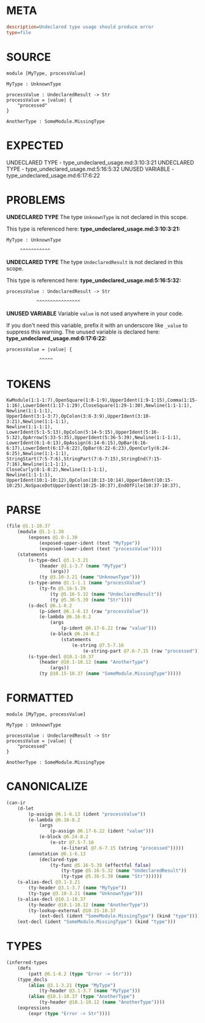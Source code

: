 # META
~~~ini
description=Undeclared type usage should produce error
type=file
~~~
# SOURCE
~~~roc
module [MyType, processValue]

MyType : UnknownType

processValue : UndeclaredResult -> Str
processValue = |value| {
    "processed"
}

AnotherType : SomeModule.MissingType
~~~
# EXPECTED
UNDECLARED TYPE - type_undeclared_usage.md:3:10:3:21
UNDECLARED TYPE - type_undeclared_usage.md:5:16:5:32
UNUSED VARIABLE - type_undeclared_usage.md:6:17:6:22
# PROBLEMS
**UNDECLARED TYPE**
The type ``UnknownType`` is not declared in this scope.

This type is referenced here:
**type_undeclared_usage.md:3:10:3:21:**
```roc
MyType : UnknownType
```
         ^^^^^^^^^^^


**UNDECLARED TYPE**
The type ``UndeclaredResult`` is not declared in this scope.

This type is referenced here:
**type_undeclared_usage.md:5:16:5:32:**
```roc
processValue : UndeclaredResult -> Str
```
               ^^^^^^^^^^^^^^^^


**UNUSED VARIABLE**
Variable ``value`` is not used anywhere in your code.

If you don't need this variable, prefix it with an underscore like `_value` to suppress this warning.
The unused variable is declared here:
**type_undeclared_usage.md:6:17:6:22:**
```roc
processValue = |value| {
```
                ^^^^^


# TOKENS
~~~zig
KwModule(1:1-1:7),OpenSquare(1:8-1:9),UpperIdent(1:9-1:15),Comma(1:15-1:16),LowerIdent(1:17-1:29),CloseSquare(1:29-1:30),Newline(1:1-1:1),
Newline(1:1-1:1),
UpperIdent(3:1-3:7),OpColon(3:8-3:9),UpperIdent(3:10-3:21),Newline(1:1-1:1),
Newline(1:1-1:1),
LowerIdent(5:1-5:13),OpColon(5:14-5:15),UpperIdent(5:16-5:32),OpArrow(5:33-5:35),UpperIdent(5:36-5:39),Newline(1:1-1:1),
LowerIdent(6:1-6:13),OpAssign(6:14-6:15),OpBar(6:16-6:17),LowerIdent(6:17-6:22),OpBar(6:22-6:23),OpenCurly(6:24-6:25),Newline(1:1-1:1),
StringStart(7:5-7:6),StringPart(7:6-7:15),StringEnd(7:15-7:16),Newline(1:1-1:1),
CloseCurly(8:1-8:2),Newline(1:1-1:1),
Newline(1:1-1:1),
UpperIdent(10:1-10:12),OpColon(10:13-10:14),UpperIdent(10:15-10:25),NoSpaceDotUpperIdent(10:25-10:37),EndOfFile(10:37-10:37),
~~~
# PARSE
~~~clojure
(file @1.1-10.37
	(module @1.1-1.30
		(exposes @1.8-1.30
			(exposed-upper-ident (text "MyType"))
			(exposed-lower-ident (text "processValue"))))
	(statements
		(s-type-decl @3.1-3.21
			(header @3.1-3.7 (name "MyType")
				(args))
			(ty @3.10-3.21 (name "UnknownType")))
		(s-type-anno @1.1-1.1 (name "processValue")
			(ty-fn @5.16-5.39
				(ty @5.16-5.32 (name "UndeclaredResult"))
				(ty @5.36-5.39 (name "Str"))))
		(s-decl @6.1-8.2
			(p-ident @6.1-6.13 (raw "processValue"))
			(e-lambda @6.16-8.2
				(args
					(p-ident @6.17-6.22 (raw "value")))
				(e-block @6.24-8.2
					(statements
						(e-string @7.5-7.16
							(e-string-part @7.6-7.15 (raw "processed")))))))
		(s-type-decl @10.1-10.37
			(header @10.1-10.12 (name "AnotherType")
				(args))
			(ty @10.15-10.37 (name "SomeModule.MissingType")))))
~~~
# FORMATTED
~~~roc
module [MyType, processValue]

MyType : UnknownType

processValue : UndeclaredResult -> Str
processValue = |value| {
	"processed"
}

AnotherType : SomeModule.MissingType
~~~
# CANONICALIZE
~~~clojure
(can-ir
	(d-let
		(p-assign @6.1-6.13 (ident "processValue"))
		(e-lambda @6.16-8.2
			(args
				(p-assign @6.17-6.22 (ident "value")))
			(e-block @6.24-8.2
				(e-str @7.5-7.16
					(e-literal @7.6-7.15 (string "processed")))))
		(annotation @6.1-6.13
			(declared-type
				(ty-func @5.16-5.39 (effectful false)
					(ty-type @5.16-5.32 (name "UndeclaredResult"))
					(ty-type @5.36-5.39 (name "Str"))))))
	(s-alias-decl @3.1-3.21
		(ty-header @3.1-3.7 (name "MyType"))
		(ty-type @3.10-3.21 (name "UnknownType")))
	(s-alias-decl @10.1-10.37
		(ty-header @10.1-10.12 (name "AnotherType"))
		(ty-lookup-external @10.15-10.37
			(ext-decl (ident "SomeModule.MissingType") (kind "type"))))
	(ext-decl (ident "SomeModule.MissingType") (kind "type")))
~~~
# TYPES
~~~clojure
(inferred-types
	(defs
		(patt @6.1-8.2 (type "Error -> Str")))
	(type_decls
		(alias @3.1-3.21 (type "MyType")
			(ty-header @3.1-3.7 (name "MyType")))
		(alias @10.1-10.37 (type "AnotherType")
			(ty-header @10.1-10.12 (name "AnotherType"))))
	(expressions
		(expr (type "Error -> Str"))))
~~~
